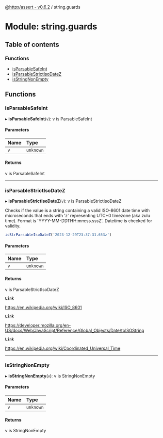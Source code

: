 [@httpx/assert - v0.6.2](../README.md) / string.guards

# Module: string.guards

## Table of contents

### Functions

- [isParsableSafeInt](string_guards.md#isparsablesafeint)
- [isParsableStrictIsoDateZ](string_guards.md#isparsablestrictisodatez)
- [isStringNonEmpty](string_guards.md#isstringnonempty)

## Functions

### isParsableSafeInt

▸ **isParsableSafeInt**(`v`): v is ParsableSafeInt

#### Parameters

| Name | Type |
| :------ | :------ |
| `v` | `unknown` |

#### Returns

v is ParsableSafeInt

___

### isParsableStrictIsoDateZ

▸ **isParsableStrictIsoDateZ**(`v`): v is ParsableStrictIsoDateZ

Checks if the value is a string containing a valid ISO-8601 date time
with microseconds that ends with 'z' representing UTC+0 timezone (aka zulu time).
Format is 'YYYY-MM-DDTHH:mm:ss.sssZ'. Datetime is checked for validity.

```typescript
isStrParsableIsoDateZ('2023-12-29T23:37:31.653z')
```

#### Parameters

| Name | Type |
| :------ | :------ |
| `v` | `unknown` |

#### Returns

v is ParsableStrictIsoDateZ

**`Link`**

https://en.wikipedia.org/wiki/ISO_8601

**`Link`**

https://developer.mozilla.org/en-US/docs/Web/JavaScript/Reference/Global_Objects/Date/toISOString

**`Link`**

https://en.wikipedia.org/wiki/Coordinated_Universal_Time

___

### isStringNonEmpty

▸ **isStringNonEmpty**(`v`): v is StringNonEmpty

#### Parameters

| Name | Type |
| :------ | :------ |
| `v` | `unknown` |

#### Returns

v is StringNonEmpty
